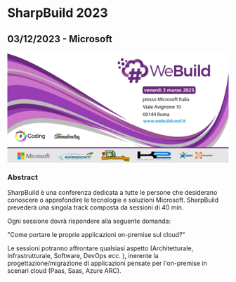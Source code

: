 # SharpBuild 2023
## 03/12/2023 - Microsoft

<img width="700" src="https://github.com/engineering87/TechnicalSessions/blob/main/Posters/WeBuild2023.jpg" style="vertical-align:middle"> 

### Abstract
SharpBuild è una conferenza dedicata a tutte le persone che desiderano conoscere o approfondire le tecnologie e soluzioni Microsoft.
SharpBuild prevederà una singola track composta da sessioni di 40 min.

Ogni sessione dovrà rispondere alla seguente domanda:

"Come portare le proprie applicazioni on-premise sul cloud?"

Le sessioni potranno affrontare qualsiasi aspetto (Architetturale, Infrastrutturale, Software, DevOps ecc. ), inerente la progettazione/migrazione di applicazioni pensate per l'on-premise in scenari cloud (Paas, Saas, Azure ARC).
